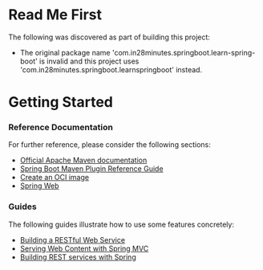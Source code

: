 # Read Me First
The following was discovered as part of building this project:

* The original package name 'com.in28minutes.springboot.learn-spring-boot' is invalid and this project uses 'com.in28minutes.springboot.learnspringboot' instead.

# Getting Started

### Reference Documentation
For further reference, please consider the following sections:

* [Official Apache Maven documentation](https://maven.apache.org/guides/index.html)
* [Spring Boot Maven Plugin Reference Guide](https://docs.spring.io/spring-boot/docs/3.0.0-M3/maven-plugin/reference/html/)
* [Create an OCI image](https://docs.spring.io/spring-boot/docs/3.0.0-M3/maven-plugin/reference/html/#build-image)
* [Spring Web](https://docs.spring.io/spring-boot/docs/3.0.0-M3/reference/htmlsingle/#web)

### Guides
The following guides illustrate how to use some features concretely:

* [Building a RESTful Web Service](https://spring.io/guides/gs/rest-service/)
* [Serving Web Content with Spring MVC](https://spring.io/guides/gs/serving-web-content/)
* [Building REST services with Spring](https://spring.io/guides/tutorials/rest/)

